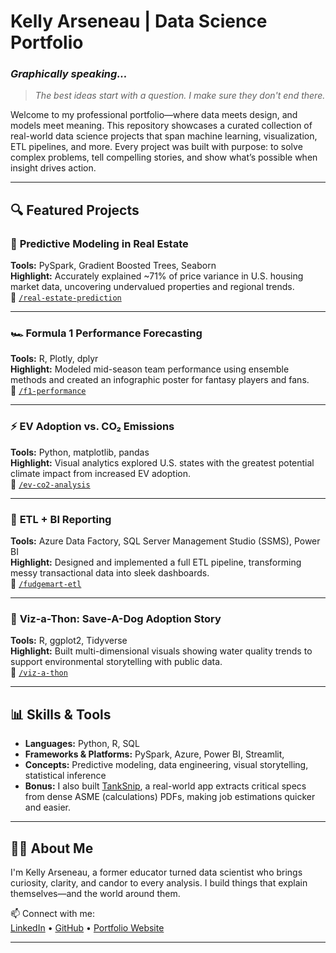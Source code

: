 # Kelly Arseneau | Data Science Portfolio  
### *Graphically speaking...*
> *The best ideas start with a question. I make sure they don't end there.*

Welcome to my professional portfolio—where data meets design, and models meet meaning. This repository showcases a curated collection of real-world data science projects that span machine learning, visualization, ETL pipelines, and more. Every project was built with purpose: to solve complex problems, tell compelling stories, and show what’s possible when insight drives action.

---

## 🔍 Featured Projects

### 🧠 **Predictive Modeling in Real Estate**
**Tools:** PySpark, Gradient Boosted Trees, Seaborn  
**Highlight:** Accurately explained ~71% of price variance in U.S. housing market data, uncovering undervalued properties and regional trends.  
📂 [`/real-estate-prediction`](./real-estate-prediction)

---

### 🏎 **Formula 1 Performance Forecasting**
**Tools:** R, Plotly, dplyr  
**Highlight:** Modeled mid-season team performance using ensemble methods and created an infographic poster for fantasy players and fans.  
📂 [`/f1-performance`](./f1-performance)

---

### ⚡ **EV Adoption vs. CO₂ Emissions**
**Tools:** Python, matplotlib, pandas  
**Highlight:** Visual analytics explored U.S. states with the greatest potential climate impact from increased EV adoption.  
📂 [`/ev-co2-analysis`](./ev-co2-analysis)

---

### 🛒 **ETL + BI Reporting**
**Tools:** Azure Data Factory, SQL Server Management Studio (SSMS), Power BI  
**Highlight:** Designed and implemented a full ETL pipeline, transforming messy transactional data into sleek dashboards.  
📂 [`/fudgemart-etl`](./fudgemart-etl)

---

### 🐾 **Viz-a-Thon: Save-A-Dog Adoption Story**
**Tools:** R, ggplot2, Tidyverse  
**Highlight:** Built multi-dimensional visuals showing water quality trends to support environmental storytelling with public data.  
📂 [`/viz-a-thon`](./viz-a-thon)

---

## 📊 Skills & Tools

- **Languages:** Python, R, SQL  
- **Frameworks & Platforms:** PySpark, Azure, Power BI, Streamlit,   
- **Concepts:** Predictive modeling, data engineering, visual storytelling, statistical inference  
- **Bonus:** I also built [TankSnip](https://tanksnip.streamlit.app), a real-world app extracts critical specs from dense ASME (calculations) PDFs, making job estimations quicker and easier. 

---

## 🙋‍♀️ About Me

I'm Kelly Arseneau, a former educator turned data scientist who brings curiosity, clarity, and candor to every analysis. I build things that explain themselves—and the world around them.

📫 Connect with me:  
[LinkedIn](https://www.linkedin.com/in/kellyarseneau) • [GitHub](https://github.com/kellyarseneau) • [Portfolio Website](#)

---

